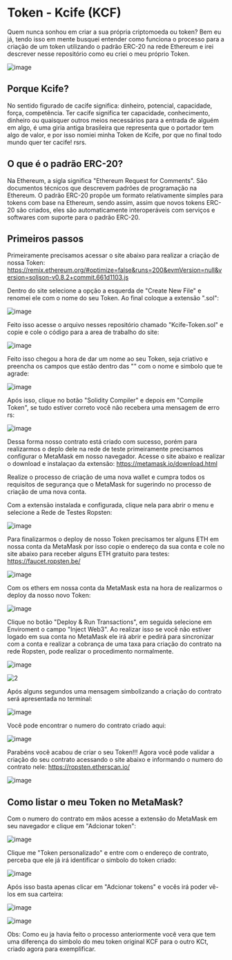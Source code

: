 # Token - Kcife (KCF)
Quem nunca sonhou em criar a sua própria criptomoeda ou token?
Bem eu já, tendo isso em mente busquei entender como funciona o processo para a criação de um token utilizando o padrão ERC-20 na rede Ethereum e irei descrever nesse repositório como eu criei o meu próprio Token.

![image](https://user-images.githubusercontent.com/40063504/116113287-bd835600-a68e-11eb-8677-9bb6b5789e68.png)


## Porque Kcife?
No sentido figurado de cacife significa: dinheiro, potencial, capacidade, força, competência.
Ter cacife significa ter capacidade, conhecimento, dinheiro ou quaisquer outros meios necessários para a entrada de alguém em algo, é uma giria antiga brasileira que representa que o portador tem algo de valor, e por isso nomiei minha Token de Kcife, por que no final todo mundo quer ter cacife! rsrs.

## O que é o padrão ERC-20?
Na Ethereum, a sigla significa "Ethereum Request for Comments". São documentos técnicos que descrevem padrões de programação na Ethereum. O padrão ERC-20 propõe um formato relativamente simples para tokens com base na Ethereum, sendo assim, assim que novos tokens ERC-20 são criados, eles são automaticamente interoperáveis com serviços e softwares com suporte para o padrão ERC-20.

## Primeiros passos
Primeiramente precisamos acessar o site abaixo para realizar a criação de nossa Token:
https://remix.ethereum.org/#optimize=false&runs=200&evmVersion=null&version=soljson-v0.8.2+commit.661d1103.js

Dentro do site selecione a opção a esquerda de "Create New File" e renomei ele com o nome do seu Token. Ao final coloque a extensão ".sol":

![image](https://user-images.githubusercontent.com/40063504/116105941-2ca97c00-a688-11eb-92d2-a5c3ca13b1ad.png)

Feito isso acesse o arquivo nesses repositório chamado "Kcife-Token.sol" e copie e cole o código para a area de trabalho do site:

![image](https://user-images.githubusercontent.com/40063504/116106457-7db97000-a688-11eb-9f79-8d81745ae2ab.png)

Feito isso chegou a hora de dar um nome ao seu Token, seja criativo e preencha os campos que estão dentro das "" com o nome e simbolo que te agrade:

![image](https://user-images.githubusercontent.com/40063504/116106646-b0636880-a688-11eb-86c7-c96ad41cdac9.png)

Após isso, clique no botão "Solidity Compiler" e depois em "Compile Token", se tudo estiver correto você não recebera uma mensagem de erro rs:

![image](https://user-images.githubusercontent.com/40063504/116106872-ddb01680-a688-11eb-983c-7916112ee98a.png)

Dessa forma nosso contrato está criado com sucesso, porém para realizarmos o deplo dele na rede de teste primeiramente precisamos configurar o MetaMask em nosso navegador.
Acesse o site abaixo e realizar o download e instalaçao da extensão:
https://metamask.io/download.html

Realize o processo de criação de uma nova wallet e cumpra todos os requisitos de segurança que o MetaMask for sugerindo no processo de criação de uma nova conta.

Com a extensão instalada e configurada, clique nela para abrir o menu e selecione a Rede de Testes Ropsten:

![image](https://user-images.githubusercontent.com/40063504/116107572-88c0d000-a689-11eb-8922-4b16b7e76f69.png)

Para finalizarmos o deploy de nosso Token precisamos ter alguns ETH em nossa conta da MetaMask por isso copie o endereço da sua conta e cole no site abaixo para receber alguns ETH gratuito para testes:
https://faucet.ropsten.be/

![image](https://user-images.githubusercontent.com/40063504/116107921-d2a9b600-a689-11eb-941b-b23df24feb00.png)

Com os ethers em nossa conta da MetaMask esta na hora de realizarmos o deploy da nosso novo Token:

![image](https://user-images.githubusercontent.com/40063504/116109537-439d9d80-a68b-11eb-9804-005a228a0153.png)

Clique no botão "Deploy & Run Transactions", em seguida selecione em Enviroment o campo "Inject Web3". Ao realizar isso se você não estiver logado em sua conta no MetaMask ele irá abrir e pedirá para sincronizar com a conta e realizar a cobrança de uma taxa para criação do contrato na rede Ropsten, pode realizar o procedimento normalmente.

![image](https://user-images.githubusercontent.com/40063504/116110321-f79f2880-a68b-11eb-9b08-3cbf3560e673.png)

![2](https://user-images.githubusercontent.com/40063504/116110591-3a610080-a68c-11eb-97ca-7568aaec0101.PNG)

Após alguns segundos uma mensagem simbolizando a criação do contrato será apresentada no terminal:

![image](https://user-images.githubusercontent.com/40063504/116110766-5cf31980-a68c-11eb-9a29-12c328d60375.png)

Você pode encontrar o numero do contrato criado aqui:

![image](https://user-images.githubusercontent.com/40063504/116111008-9af03d80-a68c-11eb-99ee-56b75abb39c6.png)


Parabéns você acabou de criar o seu Token!!!
Agora você pode validar a criação do seu contrato acessando o site abaixo e informando o numero do contrato nele:
https://ropsten.etherscan.io/

![image](https://user-images.githubusercontent.com/40063504/116111677-40a3ac80-a68d-11eb-8d5b-140cdaef07de.png)


## Como listar o meu Token no MetaMask?
Com o numero do contrato em mãos acesse a extensão do MetaMask em seu navegador e clique em "Adcionar token":

![image](https://user-images.githubusercontent.com/40063504/116111884-6df05a80-a68d-11eb-96f9-868ab3bb3fe4.png)

Clique me "Token personalizado" e entre com o endereço de contrato, perceba que ele já irá identificar o simbolo do token criado:

![image](https://user-images.githubusercontent.com/40063504/116112042-924c3700-a68d-11eb-9d56-bf195b272eb7.png)

Após isso basta apenas clicar em "Adcionar tokens" e vocês irá poder vê-los em sua carteira:

![image](https://user-images.githubusercontent.com/40063504/116112140-ac861500-a68d-11eb-9d67-2ddcfc4f8111.png)

![image](https://user-images.githubusercontent.com/40063504/116112450-f242dd80-a68d-11eb-8f50-945018b35fdf.png)


Obs: Como eu ja havia feito o processo anteriormente você vera que tem uma diferença do simbolo do meu token original KCF para o outro KCt, criado agora para exemplificar.





